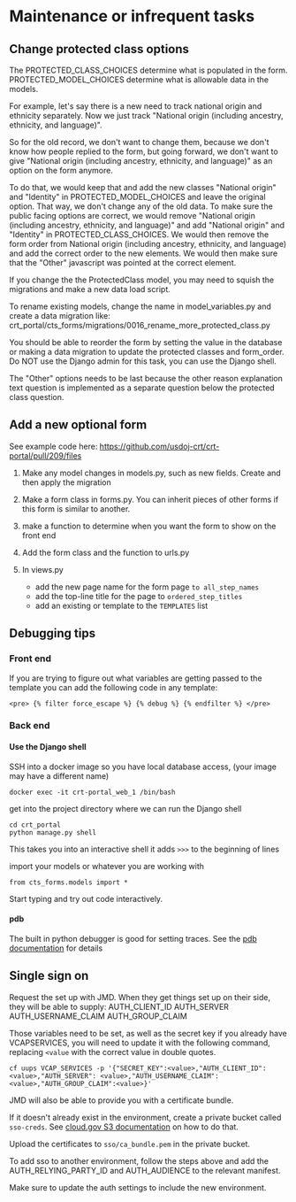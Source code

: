 # Maintenance or infrequent tasks

## Change protected class options

The PROTECTED_CLASS_CHOICES determine what is populated in the form. PROTECTED_MODEL_CHOICES determine what is allowable data in the models.

For example, let's say there is a new need to track national origin and ethnicity separately. Now we just track "National origin (including ancestry, ethnicity, and language)".

So for the old record, we don't want to change them, because we don't know how people replied to the form, but going forward, we don't want to give "National origin (including ancestry, ethnicity, and language)" as an option on the form anymore.

To do that, we would keep that and add the new classes "National origin" and "Identity" in PROTECTED_MODEL_CHOICES and leave the original option. That way, we don't change any of the old data. To make sure the public facing options are correct, we would remove "National origin (including ancestry, ethnicity, and language)" and add "National origin" and "Identity" in PROTECTED_CLASS_CHOICES. We would then remove the form order from National origin (including ancestry, ethnicity, and language) and add the correct order to the new elements. We would then make sure that the "Other" javascript was pointed at the correct element.

If you change the the ProtectedClass model, you may need to squish the migrations and make a new data load script.

To rename existing models, change the name in model_variables.py and create a data migration like: crt_portal/cts_forms/migrations/0016_rename_more_protected_class.py

You should be able to reorder the form by setting the value in the database or making a data migration to update the protected classes and form_order. Do NOT use the Django admin for this task, you can use the Django shell.

The "Other" options needs to be last because the other reason explanation text question is implemented as a separate question below the protected class question.


## Add a new optional form
See example code here: https://github.com/usdoj-crt/crt-portal/pull/209/files

1) Make any model changes in models.py, such as new fields. Create and then apply the migration

2) Make a form class in forms.py. You can inherit pieces of other forms if this form is similar to another.

3) make a function to determine when you want the form to show on the front end

4) Add the form class and the function to urls.py

5) In views.py
    - add the new page name for the form page `to all_step_names`
    - add the top-line title for the page to `ordered_step_titles`
    - add an existing or template to the `TEMPLATES` list

## Debugging tips

### Front end
If you are trying to figure out what variables are getting passed to the template you can add the following code in any template:

    <pre> {% filter force_escape %} {% debug %} {% endfilter %} </pre>

### Back end
#### Use the Django shell
SSH into a docker image so you have local database access, (your image may have a different name)

    docker exec -it crt-portal_web_1 /bin/bash

get into the project directory where we can run the Django shell

    cd crt_portal
    python manage.py shell

This takes you into an interactive shell it adds `>>>` to the beginning of lines

import your models or whatever you are working with

    from cts_forms.models import *

Start typing and try out code interactively.

#### pdb
The built in python debugger is good for setting traces.
See the [pdb documentation](https://docs.python.org/3.8/library/pdb.html) for details

## Single sign on

Request the set up with JMD. When they get things set up on their side, they will be able to supply:
    AUTH_CLIENT_ID
    AUTH_SERVER
    AUTH_USERNAME_CLAIM
    AUTH_GROUP_CLAIM

Those variables need to be set, as well as the secret key if you already have VCAPSERVICES, you will need to update it with the following command, replacing `<value` with the correct value in double quotes.

    cf uups VCAP_SERVICES -p '{"SECRET_KEY":<value>,"AUTH_CLIENT_ID":<value>,"AUTH_SERVER": <value>,"AUTH_USERNAME_CLAIM":<value>,"AUTH_GROUP_CLAIM":<value>}'

JMD will also be able to provide you with a certificate bundle.

If it doesn't already exist in the environment, create a private bucket called `sso-creds`. See [cloud.gov S3 documentation](https://cloud.gov/docs/services/s3/) on how to do that.

Upload the certificates to `sso/ca_bundle.pem` in the private bucket.

To add sso to another environment, follow the steps above and add the AUTH_RELYING_PARTY_ID and AUTH_AUDIENCE to the relevant manifest.

Make sure to update the auth settings to include the new environment.
